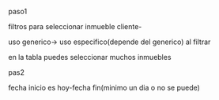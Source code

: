 paso1

filtros para seleccionar inmueble
cliente-

uso generico-> uso especifico(depende del generico) al filtrar

en la tabla puedes seleccionar muchos inmuebles

pas2 

fecha inicio es hoy-fecha fin(minimo un dia o no se puede)
